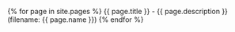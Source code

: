 ---
---
{% for page in site.pages %} {{ page.title }} - {{ page.description }} (filename: {{ page.name }}) {% endfor %}
